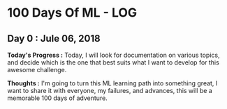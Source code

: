 <h1>100 Days Of ML - LOG</h1>
<h2>Day 0 : Jule  06, 2018</h2>
<strong>Today's Progress :</strong> Today, I will look for documentation on various topics, 
and decide which is the one that best suits what I want to develop for this awesome challenge.

<strong>Thoughts :</strong> I'm going to turn this ML learning path into something great, 
I want to share it with everyone, my failures, and advances, this will be a memorable 100 days of adventure.
